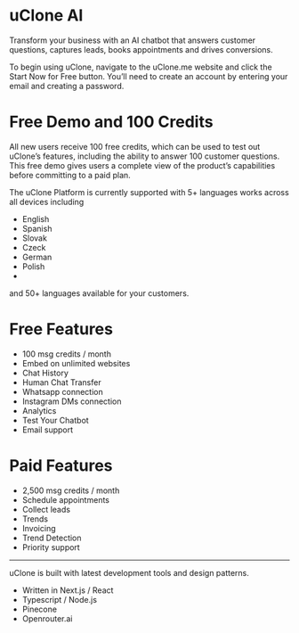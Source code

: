 # uClone AI
Transform your business with an AI chatbot that answers customer questions, captures leads, books appointments and drives conversions.

To begin using uClone, navigate to the uClone.me website and click the Start Now for Free button. You’ll need to create an account by entering your email and creating a password.

# Free Demo and 100 Credits
All new users receive 100 free credits, which can be used to test out uClone’s features, including the ability to answer 100 customer questions. This free demo gives users a complete view of the product’s capabilities before committing to a paid plan.

The uClone Platform is currently supported with 5+ languages works across all devices including
- English
- Spanish
- Slovak
- Czeck
- German
- Polish
- 
and 50+ languages available for your customers.

# Free Features

- 100 msg credits / month
- Embed on unlimited websites
- Chat History
- Human Chat Transfer
- Whatsapp connection
- Instagram DMs connection
- Analytics
- Test Your Chatbot
- Email support

# Paid Features
- 2,500 msg credits / month
- Schedule appointments
- Collect leads
- Trends
- Invoicing
- Trend Detection
- Priority support

* * *
uClone is built with latest development tools and design patterns.
- Written in Next.js / React
- Typescript / Node.js
- Pinecone
- Openrouter.ai
